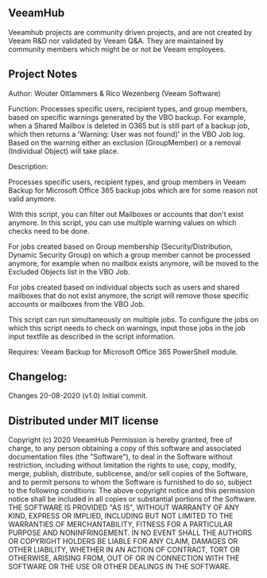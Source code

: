 ## VeeamHub

Veeamhub projects are community driven projects, and are not created by Veeam R&D nor validated by Veeam Q&A. They are maintained by community members which might be or not be Veeam employees.

## Project Notes
Author: Wouter Oltlammers & Rico Wezenberg (Veeam Software)

Function: Processes specific users, recipient types, and group members, based on specific warnings generated by the VBO backup. For example, when a Shared Mailbox is deleted in O365 but is still part of a backup job, which then returns a 'Warning: User was not found)' in the VBO Job log. Based on the warning either an exclusion (GroupMember) or a removal (Individual Object) will take place.

Description: 

Processes specific users, recipient types, and group members in Veeam Backup for Microsoft Office 365 backup jobs which are for some reason not valid anymore.

With this script, you can filter out Mailboxes or accounts that don't exist anymore. In this script, you can use multiple warning values on which checks need to be done.

For jobs created based on Group membership  (Security/Distribution, Dynamic Security Group) on which a group member cannot be processed anymore, for example when no mailbox exists anymore, will be moved to the Excluded Objects list in the VBO Job.

For jobs created based on individual objects such as users and shared mailboxes that do not exist anymore, the script will remove those specific accounts or mailboxes from the VBO Job. 

This script can run simultaneously on multiple jobs. To configure the jobs on which this script needs to check on warnings, input those jobs in the job input textfile as described in the script information.

Requires: Veeam Backup for Microsoft Office 365 PowerShell module.

## Changelog:

Changes 20-08-2020 (v1.0)
Initial commit.

## Distributed under MIT license
Copyright (c) 2020 VeeamHub
Permission is hereby granted, free of charge, to any person obtaining a copy of this software and associated documentation files (the "Software"), to deal in the Software without restriction, including without limitation the rights to use, copy, modify, merge, publish, distribute, sublicense, and/or sell copies of the Software, and to permit persons to whom the Software is furnished to do so, subject to the following conditions:
The above copyright notice and this permission notice shall be included in all copies or substantial portions of the Software.
THE SOFTWARE IS PROVIDED "AS IS", WITHOUT WARRANTY OF ANY KIND, EXPRESS OR IMPLIED, INCLUDING BUT NOT LIMITED TO THE WARRANTIES OF MERCHANTABILITY, FITNESS FOR A PARTICULAR PURPOSE AND NONINFRINGEMENT. IN NO EVENT SHALL THE AUTHORS OR COPYRIGHT HOLDERS BE LIABLE FOR ANY CLAIM, DAMAGES OR OTHER LIABILITY, WHETHER IN AN ACTION OF CONTRACT, TORT OR OTHERWISE, ARISING FROM, OUT OF OR IN CONNECTION WITH THE SOFTWARE OR THE USE OR OTHER DEALINGS IN THE SOFTWARE.